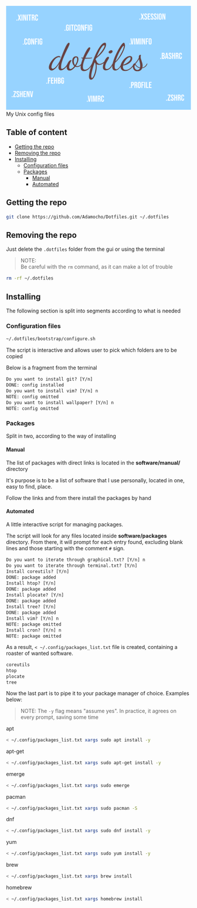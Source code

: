![# Dotfiles](.github/logo.svg)
My Unix config files

## Table of content
- [Getting the repo](#getting-the-repo)
- [Removing the repo](#removing-the-repo)
- [Installing](#installing)
    - [Configuration files](#configuration-files)
    - [Packages](#packages)
        - [Manual](#manual)
        - [Automated](#automated)

## Getting the repo

```sh
git clone https://github.com/Adamocho/Dotfiles.git ~/.dotfiles
```

## Removing the repo

Just delete the `.dotfiles` folder from the gui or using the terminal

> NOTE:  
> Be careful with the `rm` command, as it can make a lot of trouble

```sh
rm -rf ~/.dotfiles
```

## Installing

The following section is split into segments according to what is needed

### Configuration files

```sh
~/.dotfiles/bootstrap/configure.sh
```

The script is interactive and allows user to pick which folders are to be copied

Below is a fragment from the terminal

```
Do you want to install git? [Y/n] 
DONE: config installed
Do you want to install vim? [Y/n] n
NOTE: config omitted
Do you want to install wallpaper? [Y/n] n
NOTE: config omitted
```

### Packages

Split in two, according to the way of installing

#### Manual

The list of packages with direct links is located in the **software/manual/** directory

It's purpose is to be a list of software that I use personally, located in one, easy to find, place.

Follow the links and from there install the packages by hand

#### Automated

A little interactive script for managing packages.

The script will look for any files located inside **software/packages** directory. From there, it will prompt for each entry found, excluding blank lines and those starting with the comment `#` sign.

```
Do you want to iterate through graphical.txt? [Y/n] n
Do you want to iterate through terminal.txt? [Y/n] 
Install coreutils? [Y/n] 
DONE: package added
Install htop? [Y/n] 
DONE: package added
Install plocate? [Y/n] 
DONE: package added
Install tree? [Y/n] 
DONE: package added
Install vim? [Y/n] n
NOTE: package omitted
Install cron? [Y/n] n
NOTE: package omitted
```

As a result, `< ~/.config/packages_list.txt` file is created, containing a roaster of wanted software.

```
coreutils
htop
plocate
tree
```

Now the last part is to pipe it to your package manager of choice. Examples below:

> NOTE:
> The `-y` flag means "assume yes". In practice, it agrees on every prompt, saving some time

apt
```sh
< ~/.config/packages_list.txt xargs sudo apt install -y
```

apt-get
```sh
< ~/.config/packages_list.txt xargs sudo apt-get install -y
```

emerge
```sh
< ~/.config/packages_list.txt xargs sudo emerge
```

pacman
```sh
< ~/.config/packages_list.txt xargs sudo pacman -S
```

dnf
```sh
< ~/.config/packages_list.txt xargs sudo dnf install -y
```

yum
```sh
< ~/.config/packages_list.txt xargs sudo yum install -y
```

brew
```sh
< ~/.config/packages_list.txt xargs brew install
```

homebrew
```sh
< ~/.config/packages_list.txt xargs homebrew install
```
